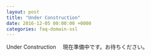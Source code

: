 ```yaml
---
layout: post
title: "Under Construction"
date: 2016-12-05 00:00:00 +0000
categories: faq-domain-ssl
---
```

Under Construction　
現在準備中です。お待ちください。
